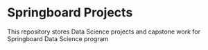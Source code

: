 # Springboard Projects

This repository stores Data Science projects and capstone work for Springboard Data Science program



